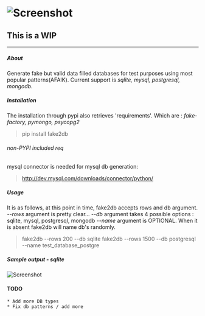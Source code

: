 ![Screenshot](https://raw.github.com/emirozer/fake2db/master/docs/fake2db_logo_screenshot.png)
===========
This is a WIP
------
***
##### About

Generate fake but valid data filled databases for test purposes using most popular patterns(AFAIK).
Current support is *sqlite, mysql, postgresql, mongodb*.

##### Installation

The installation through pypi also retrieves 'requirements'.
Which are : *fake-factory, pymongo, psycopg2*
> pip install fake2db

###### non-PYPI included req

mysql connector is needed for mysql db generation:
> http://dev.mysql.com/downloads/connector/python/


##### Usage

It is as follows, at this point in time, fake2db accepts rows and db argument.
*--rows* argument is pretty clear...
*--db* argument takes 4 possible options : sqlite, mysql, postgresql, mongodb
*--name* argument is OPTIONAL. When it is absent fake2db will name db's randomly.

> fake2db --rows 200 --db sqlite
> fake2db --rows 1500 --db postgresql --name test_database_postgre

##### Sample output - sqlite
![Screenshot](https://raw.github.com/emirozer/fake2db/master/docs/fake2db_example_sqlite.png)


#### TODO
    * Add more DB types
    * Fix db patterns / add more

